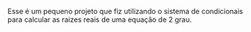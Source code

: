 Esse é um pequeno projeto que fiz utilizando o sistema de condicionais para calcular as raizes reais de uma equação de 2 grau.